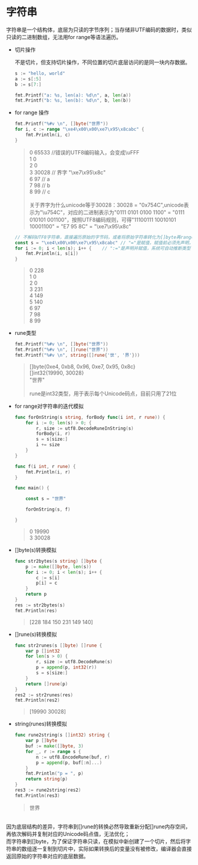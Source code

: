 # 字符串 #

字符串是一个结构体，底层为只读的字节序列；当存储非UTF编码的数据时，类似只读的二进制数组，无法用for range等语法遍历。

- 切片操作

    不是切片，但支持切片操作，不同位置的切片底层访问的是同一块内存数据。
    ```go
    s := "hello, world"
    a := s[:5]
    b := s[7:]

    fmt.Printf("a: %s, len(a): %d\n", a, len(a))
    fmt.Printf("b: %s, len(b): %d\n", b, len(b))
    ```
- for range 操作
    ```go
    fmt.Printf("%#v \n", []byte("世界"))
    for i, c := range "\xe4\x00\x00\xe7\x95\x8cabc" {
        fmt.Println(i, c)
    }
    ```

    > 0 65533 //错误的UTF8编码输入，会变成\uFFF<br/>
    > 1 0 <br/>
    > 2 0 <br/>
    > 3 30028 // 界字 "\xe7\x95\x8c" <br/>
    > 6 97  // a <br/>
    > 7 98  // b <br/>
    > 8 99  // c <br/>
    > <br/>
    > 关于界字为什么unicode等于30028：30028 = "0x754C",unicode表示为"\u754C"，对应的二进制表示为"0111 0101 0100 1100" = "0111 010101 001100"，按照UTF8编码规则，可得"11100111 10010101 10001100" = "E7 95 8C" = "\xe7\x95\x8c"

    ```go
    // 不解码UTF8字符串，直接遍历原始的字节码，或者将原始字符串转化为[]byte再range
    const s = "\xe4\x00\x00\xe7\x95\x8cabc" // "="是赋值，赋值前必须先声明，var a or var a int = 3
    for i := 0; i < len(s); i++ {    // ":="是声明并赋值，系统可自动推断类型
        fmt.Println(i, s[i])
    }
    ```

    > 0 228  <br/>
    > 1 0  <br/>
    > 2 0  <br/>
    > 3 231  <br/>
    > 4 149  <br/>
    > 5 140  <br/>
    > 6 97  <br/>
    > 7 98  <br/>
    > 8 99  <br/>
    
- rune类型
    ```go
    fmt.Printf("%#v \n", []byte("世界"))
    fmt.Printf("%#v \n", []rune("世界"))
    fmt.Printf("%#v \n", string([]rune{'世', '界'}))
    ```
    > []byte{0xe4, 0xb8, 0x96, 0xe7, 0x95, 0x8c}  <br/> 
    > []int32{19990, 30028}  <br/> 
    > "世界" <br/>  
    > rune是int32类型，用于表示每个Unicode码点，目前只用了21位

- for range对字符串的迭代模拟
    ```go
    func forOnString(s string, forBody func(i int, r rune)) {
        for i := 0; len(s) > 0; {
            r, size := utf8.DecodeRuneInString(s)
            forBody(i, r)
            s = s[size:]
            i += size
        }
    }
    
    func f(i int, r rune) {
        fmt.Println(i, r)
    }
    
    func main() {
    
        const s = "世界"
    
        forOnString(s, f)
    
    }
    ```
    > 0 19990  <br/>
    > 3 30028

- []byte(s)转换模拟
    ```go
    func str2bytes(s string) []byte {
        p := make([]byte, len(s))
        for i := 0; i < len(s); i++ {
            c := s[i]
            p[i] = c
        }
        return p
    }
    res := str2bytes(s)
    fmt.Println(res)
    ```
    > [228 184 150 231 149 140]

- []rune(s)转换模拟
    ```go
    func str2runes(s []byte) []rune {
        var p []int32
        for len(s > 0) {
            r, size := utf8.DecodeRune(s)
            p = append(p, int32(r))
            s = s[size:]
        }
        return []rune(p)
    }
    res2 := str2runes(res)
	fmt.Println(res2)
    ```
    > [19990 30028]

- string(runes)转换模拟
    ```go
    func rune2string(s []int32) string {
        var p []byte
        buf := make([]byte, 3)
        for _, r := range s {
            n := utf8.EncodeRune(buf, r)
            p = append(p, buf[:n]...)
        }
        fmt.Println("p = ", p)
        return string(p)
    }
    res3 := rune2string(res2)
	fmt.Println(res3)
    ```
    > 世界

<br>
因为底层结构的差异，字符串到[]rune的转换必然导致重新分配[]rune内存空间，再依次解码并复制对应的Unicode码点值，无法优化；<br>
而字符串到[]byte，为了保证字符串只读，在模拟中新创建了一个切片，然后将字符串的数组逐一复制到切片中，实际如果转换后的变量没有被修改，编译器会直接返回原始的字符串对应的底层数据。
